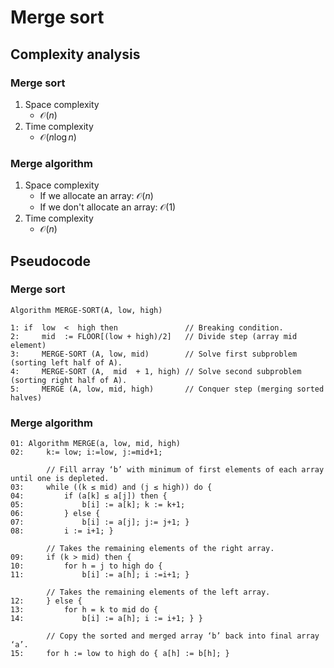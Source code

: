 # Merge sort

## Complexity analysis

### Merge sort

1. Space complexity
    - $\mathcal{O}(n)$
2. Time complexity
    - $\mathcal{O}(n\log{n})$

### Merge algorithm

1. Space complexity
    - If we allocate an array: $\mathcal{O}(n)$
    - If we don't allocate an array: $\mathcal{O}(1)$
2. Time complexity
    - $\mathcal{O}(n)$

## Pseudocode

### Merge sort

```
Algorithm MERGE-SORT(A, low, high)

1: if  low  <  high then               // Breaking condition.
2:     mid  := FLOOR[(low + high)/2]   // Divide step (array mid element)
3:     MERGE-SORT (A, low, mid)        // Solve first subproblem (sorting left half of A).
4:     MERGE-SORT (A,  mid  + 1, high) // Solve second subproblem (sorting right half of A).
5:     MERGE (A, low, mid, high)       // Conquer step (merging sorted halves)
```

### Merge algorithm

```
01: Algorithm MERGE(a, low, mid, high)
02:     k:= low; i:=low, j:=mid+1;

        // Fill array ‘b’ with minimum of first elements of each array until one is depleted.
03:     while ((k ≤ mid) and (j ≤ high)) do {
04:         if (a[k] ≤ a[j]) then {
05:             b[i] := a[k]; k := k+1;
06:         } else {
07:             b[i] := a[j]; j:= j+1; }
08:         i := i+1; }

        // Takes the remaining elements of the right array.
09:     if (k > mid) then {
10:         for h = j to high do {
11:             b[i] := a[h]; i :=i+1; }

        // Takes the remaining elements of the left array.
12:     } else {
13:         for h = k to mid do {
14:             b[i] := a[h]; i := i+1; } }

        // Copy the sorted and merged array ‘b’ back into final array ‘a’.
15:     for h := low to high do { a[h] := b[h]; }
```
